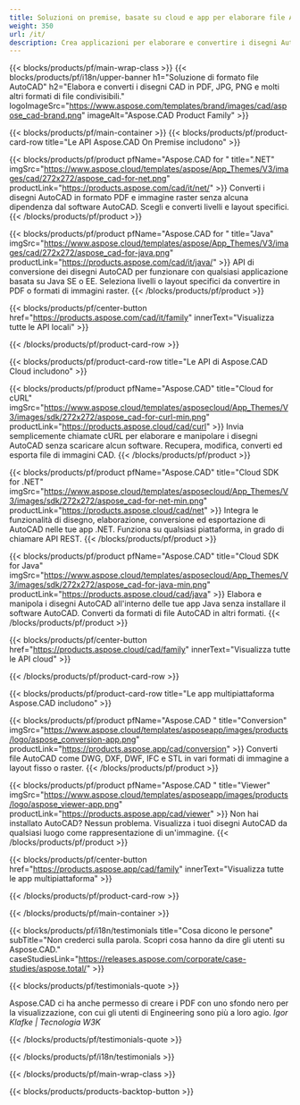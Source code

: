 ```yaml
---
title: Soluzioni on premise, basate su cloud e app per elaborare file AutoCAD 
weight: 350
url: /it/
description: Crea applicazioni per elaborare e convertire i disegni AutoCAD tramite API locali o SDK basati su cloud. Usa app multipiattaforma per eseguire il rendering o convertire file AutoCAD.
---
```


{{< blocks/products/pf/main-wrap-class >}}
{{< blocks/products/pf/i18n/upper-banner h1="Soluzione di formato file AutoCAD" h2="Elabora e converti i disegni CAD in PDF, JPG, PNG e molti altri formati di file condivisibili." logoImageSrc="https://www.aspose.com/templates/brand/images/cad/aspose_cad-brand.png" imageAlt="Aspose.CAD Product Family" >}}

{{< blocks/products/pf/main-container >}}
{{< blocks/products/pf/product-card-row title="Le API Aspose.CAD On Premise includono" >}}

{{< blocks/products/pf/product pfName="Aspose.CAD for " title=".NET" imgSrc="https://www.aspose.cloud/templates/aspose/App_Themes/V3/images/cad/272x272/aspose_cad-for-net.png" productLink="https://products.aspose.com/cad/it/net/" >}}
Converti i disegni AutoCAD in formato PDF e immagine raster senza alcuna dipendenza dal software AutoCAD. Scegli e converti livelli e layout specifici.
{{< /blocks/products/pf/product >}}

{{< blocks/products/pf/product pfName="Aspose.CAD for " title="Java" imgSrc="https://www.aspose.cloud/templates/aspose/App_Themes/V3/images/cad/272x272/aspose_cad-for-java.png" productLink="https://products.aspose.com/cad/it/java/" >}}
API di conversione dei disegni AutoCAD per funzionare con qualsiasi applicazione basata su Java SE o EE. Seleziona livelli o layout specifici da convertire in PDF o formati di immagini raster.
{{< /blocks/products/pf/product >}}

{{< blocks/products/pf/center-button href="https://products.aspose.com/cad/it/family" innerText="Visualizza tutte le API locali" >}}

{{< /blocks/products/pf/product-card-row >}}

{{< blocks/products/pf/product-card-row title="Le API di Aspose.CAD Cloud includono" >}}

{{< blocks/products/pf/product pfName="Aspose.CAD" title="Cloud for cURL" imgSrc="https://www.aspose.cloud/templates/asposecloud/App_Themes/V3/images/sdk/272x272/aspose_cad-for-curl-min.png" productLink="https://products.aspose.cloud/cad/curl" >}}
Invia semplicemente chiamate cURL per elaborare e manipolare i disegni AutoCAD senza scaricare alcun software. Recupera, modifica, converti ed esporta file di immagini CAD.
{{< /blocks/products/pf/product >}}

{{< blocks/products/pf/product pfName="Aspose.CAD" title="Cloud SDK for .NET" imgSrc="https://www.aspose.cloud/templates/asposecloud/App_Themes/V3/images/sdk/272x272/aspose_cad-for-net-min.png" productLink="https://products.aspose.cloud/cad/net" >}}
Integra le funzionalità di disegno, elaborazione, conversione ed esportazione di AutoCAD nelle tue app .NET. Funziona su qualsiasi piattaforma, in grado di chiamare API REST.
{{< /blocks/products/pf/product >}}

{{< blocks/products/pf/product pfName="Aspose.CAD" title="Cloud SDK for Java" imgSrc="https://www.aspose.cloud/templates/asposecloud/App_Themes/V3/images/sdk/272x272/aspose_cad-for-java-min.png" productLink="https://products.aspose.cloud/cad/java" >}}
Elabora e manipola i disegni AutoCAD all'interno delle tue app Java senza installare il software AutoCAD. Converti da formati di file AutoCAD in altri formati.
{{< /blocks/products/pf/product >}}

{{< blocks/products/pf/center-button href="https://products.aspose.cloud/cad/family" innerText="Visualizza tutte le API cloud" >}}

{{< /blocks/products/pf/product-card-row >}}

{{< blocks/products/pf/product-card-row title="Le app multipiattaforma Aspose.CAD includono" >}}

{{< blocks/products/pf/product pfName="Aspose.CAD " title="Conversion" imgSrc="https://www.aspose.cloud/templates/asposeapp/images/products/logo/aspose_conversion-app.png" productLink="https://products.aspose.app/cad/conversion" >}}
Converti file AutoCAD come DWG, DXF, DWF, IFC e STL in vari formati di immagine a layout fisso o raster.
{{< /blocks/products/pf/product >}}

{{< blocks/products/pf/product pfName="Aspose.CAD " title="Viewer" imgSrc="https://www.aspose.cloud/templates/asposeapp/images/products/logo/aspose_viewer-app.png" productLink="https://products.aspose.app/cad/viewer" >}}
Non hai installato AutoCAD? Nessun problema. Visualizza i tuoi disegni AutoCAD da qualsiasi luogo come rappresentazione di un'immagine. 
{{< /blocks/products/pf/product >}}

{{< blocks/products/pf/center-button href="https://products.aspose.app/cad/family" innerText="Visualizza tutte le app multipiattaforma" >}}

{{< /blocks/products/pf/product-card-row >}}

{{< /blocks/products/pf/main-container >}}

{{< blocks/products/pf/i18n/testimonials title="Cosa dicono le persone" subTitle="Non crederci sulla parola. Scopri cosa hanno da dire gli utenti su Aspose.CAD." caseStudiesLink="https://releases.aspose.com/corporate/case-studies/aspose.total/" >}}

{{< blocks/products/pf/testimonials-quote >}}
<p class="first">
 Aspose.CAD ci ha anche permesso di creare i PDF con uno sfondo nero per la visualizzazione, con cui gli utenti di Engineering sono più a loro agio.
 <em>
  Igor Klafke | Tecnologia W3K
 </em>
</p>

{{< /blocks/products/pf/testimonials-quote >}}

{{< /blocks/products/pf/i18n/testimonials >}}

{{< /blocks/products/pf/main-wrap-class >}}

{{< blocks/products/products-backtop-button >}}